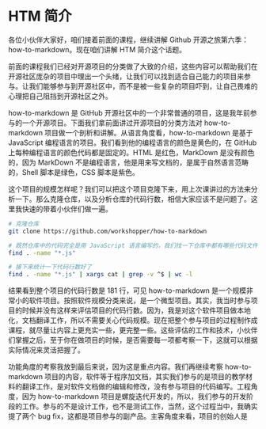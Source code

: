 # HTM 简介

各位小伙伴大家好，咱们接着前面的课程，继续讲解 Github 开源之旅第六季：how-to-markdown。现在咱们讲解 HTM 简介这个话题。

前面的课程我们已经对开源项目的分类做了大致的介绍，这些内容可以帮助我们在开源社区庞杂的项目中理出一个头绪，让我们可以找到适合自己能力的项目来参与。让我们能够参与到开源社区中，而不是被一些复杂的项目吓到，让自己畏难的心理把自己阻挡到开源社区之外。

how-to-markdown 是 GitHub 开源社区中的一个非常普通的项目，这是我年前参与的一个开源项目。下面我们拿前面讲过开源项目的分类方法对 how-to-markdown 项目做一个剖析和讲解。从语言角度看，how-to-markdown 是基于 JavaScript 编程语言的项目。我们看到他的编程语言的颜色是黄色的，在 GitHub 上每种编程语言的颜色代码都是固定的。HTML 是红色，MarkDown 是没有颜色的，因为 MarkDown 不是编程语言，他是用来写文档的，是属于自然语言范畴的，Shell 脚本是绿色，CSS 脚本是紫色。

这个项目的规模怎样呢？我们可以把这个项目克隆下来，用上次课讲过的方法来分析一下。那么克隆仓库，以及分析仓库的代码行数，相信大家应该不是问题了。这里我快速的带着小伙伴们做一遍。

```bash
# 克隆仓库
git clone https://github.com/workshopper/how-to-markdown

# 既然仓库中的代码完全是用 JavaScript 语言编写的，我们找一下仓库中都有哪些代码文件
find . -name "*.js"

# 接下来统计一下代码行数好了
find . -name "*.js" | xargs cat | grep -v ^$ | wc -l
```
结果看到整个项目的代码行数是 181 行，可见 how-to-markdown 是一个规模非常小的软件项目。按照软件规模分类来说，是一个微型项目。其实，我当时参与项目的时候并没有这样来评估项目的代码行数。因为，我是对这个软件项目做本地化，文档翻译工作，所以不需要关心代码规模。现在把整个参与项目的过程制作成课程，就尽量让内容上更充实一些，更完整一些。这些评估的工作和技术，小伙伴们掌握之后，至于你在做项目的时候，是否需要每一项都考察一下，这就可以根据实际情况来灵活把握了。

功能角度的考察我放到最后来说，因为这是重点内容。我们再继续考察 how-to-markdown 项目的内容，软件等于程序加文档，其实我们参与的是项目的教学材料的翻译工作，是对软件文档做的编辑和修改，没有参与项目的代码编写。工程角度，因为 how-to-markdown 项目是螺旋迭代开发的，所以，我们参与的开发阶段的工作。参与的不是设计工作，也不是测试工作，当然，这个过程当中，我确实提了两个 bug fix，这都是项目参与的副产品。主客角度来看，项目的创始人是 

